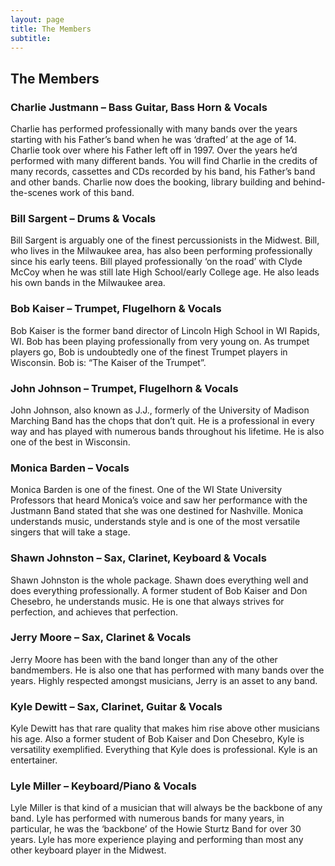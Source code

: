 ```yaml
---
layout: page
title: The Members
subtitle: 
---
```


## The Members

### Charlie Justmann – Bass Guitar, Bass Horn & Vocals
Charlie has performed professionally with many bands over the years starting with his Father’s band when he was ‘drafted’ at the age of 14. Charlie took over where his Father left off in 1997. Over the years he’d performed with many different bands. You will find Charlie in the credits of many records, cassettes and CDs recorded by his band, his Father’s band and other bands. Charlie now does the booking, library building and behind-the-scenes work of this band.

### Bill Sargent – Drums & Vocals
Bill Sargent is arguably one of the finest percussionists in the Midwest. Bill, who lives in the Milwaukee area, has also been performing professionally  since his early teens. Bill played professionally ‘on the road’ with Clyde McCoy when he was still late High School/early College age. He also leads his own bands in the Milwaukee area.

### Bob Kaiser – Trumpet, Flugelhorn & Vocals
Bob Kaiser is the former band director of Lincoln High School in WI Rapids, WI. Bob has been playing professionally from very young on. As trumpet players go, Bob is undoubtedly one of the finest Trumpet players in Wisconsin. Bob is: “The Kaiser of the Trumpet”.

### John Johnson – Trumpet, Flugelhorn & Vocals
John Johnson, also known as J.J., formerly of the University of Madison Marching Band has the chops that don’t quit. He is a professional in every way and has played with numerous bands throughout his lifetime. He is also one of the best in Wisconsin.

### Monica Barden – Vocals
Monica Barden is one of the finest. One of the WI State University Professors that heard Monica’s voice and saw her performance with the Justmann Band stated that she was one destined for Nashville. Monica understands music, understands style and is one of the most versatile singers that will take a stage.

### Shawn Johnston – Sax, Clarinet, Keyboard & Vocals
Shawn Johnston is the whole package. Shawn does everything well and does everything professionally. A former student of Bob Kaiser and Don Chesebro, he understands music. He is one that always strives for perfection, and achieves that perfection.

### Jerry Moore – Sax, Clarinet & Vocals
Jerry Moore has been with the band longer than any of the other bandmembers. He is also one that has performed with many bands over the years. Highly respected amongst musicians, Jerry is an asset to any band.

### Kyle Dewitt – Sax, Clarinet, Guitar & Vocals
Kyle Dewitt has that rare quality that makes him rise above other musicians his age. Also a former student of Bob Kaiser and Don Chesebro, Kyle is versatility exemplified. Everything that Kyle does is professional. Kyle is an entertainer.

### Lyle Miller – Keyboard/Piano & Vocals
Lyle Miller is that kind of a musician that will always be the backbone of any band. Lyle has performed with numerous bands for many years, in particular, he was the ‘backbone’ of the Howie Sturtz Band for over 30 years. Lyle has more experience playing and performing than most any other keyboard player in the Midwest.